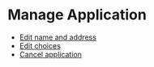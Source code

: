 # Manage Application

- [Edit name and address](/multiplex/server/editidentity.html)
- [Edit choices](/multiplex/server/edit.html)
- [Cancel application](/multiplex/server/delete.html)